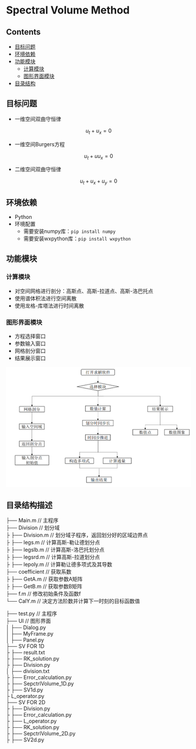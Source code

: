# Spectral Volume Method

## Contents
- [目标问题](#目标问题)
- [环境依赖](#环境依赖)
- [功能模块](#功能模块)
  - [计算模块](#计算模块)
  - [图形界面模块](#图形界面模块)
- [目录结构](#目录结构描述)

## 目标问题
* 一维空间双曲守恒律

$$
u_t+u_x=0
$$

* 一维空间Burgers方程

$$
u_t+u u_x=0
$$

* 二维空间双曲守恒律

$$
u_t+u_x+u_y=0
$$


## 环境依赖
* Python
* 环境配置
  * 需要安装numpy库：``pip install numpy``
  * 需要安装wxpython库：``pip install wxpython``
  
  
## 功能模块  

### 计算模块

* 对空间网格进行剖分：高斯点、高斯-拉道点、高斯-洛巴托点
* 使用谱体积法进行空间离散
* 使用龙格-库塔法进行时间离散

### 图形界面模块

* 方程选择窗口
* 参数输入窗口
* 网格剖分窗口
* 结果展示窗口

![软件结构](./images/Structure.png)

## 目录结构描述
├── Main.m                      // 主程序 </br>
├── Division                    // 划分域 </br>
├   ├── Division.m              // 划分域子程序，返回划分好的区域边界点 </br>
├   ├── legs.m                  // 计算高斯-勒让德划分点 </br>
├   ├── legslb.m                // 计算高斯-洛巴托划分点 </br>
├   ├── legsrd.m                // 计算高斯-拉道划分点 </br>
├   ├── lepoly.m                // 计算勒让德多项式及其导数 </br>
├── coefficient                 // 获取系数 </br>
├   ├── GetA.m                  // 获取参数A矩阵 </br>
├   ├── GetB.m                  // 获取参数B矩阵 </br>
├── f.m                         // 修改初始条件及函数f </br>
└── CalY.m                      // 决定方法阶数并计算下一时刻的目标函数值

├── test.py                      // 主程序 </br>
├── UI     // 图形界面 </br>
│  ├── Dialog.py</br>
│  ├── MyFrame.py</br>
│  ├── Panel.py</br>
├── SV FOR 1D</br>
├   ├── result.txt</br>
├   ├── RK_solution.py</br>
├   ├── Division.py</br>
│   ├── division.txt</br>
├   ├── Error_calculation.py</br>
├   ├── SepctrlVolume_1D.py</br>
├   ├── SV1d.py</br>
├   L_operator.py</br>
├── SV FOR 2D</br>
├   ├── Division.py</br>
├   ├── Error_calculation.py</br>
├   ├── L_operator.py</br>
├   ├── RK_solution.py</br>
├   ├── SepctrlVolume_2D.py</br>
├   ├── SV2d.py</br>
